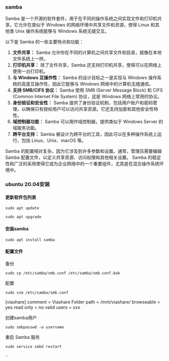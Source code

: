 ### samba


Samba 是一个开源的软件套件，用于在不同的操作系统之间实现文件和打印机共享。它允许在类似于 Windows 的网络环境中共享文件和资源，使得 Linux 和其他类 Unix 操作系统能够与 Windows 系统无缝交互。

以下是 Samba 的一些主要特点和功能：

1. **文件共享：** Samba 允许你在不同的计算机之间共享文件和目录，就像在本地文件系统上一样。
2. **打印机共享：** 除了文件共享，Samba 还支持打印机共享，使得可以在网络上使用一台打印机。
3. **与 Windows 互操作性：** Samba 的设计目标之一是实现与 Windows 操作系统的高度互操作性，因此它能够与 Windows 网络中的计算机无缝通信。
4. **支持 SMB/CIFS 协议：** Samba 使用 SMB (Server Message Block) 和 CIFS (Common Internet File System) 协议，这是 Windows 网络上常用的协议。
5. **身份验证和安全性：** Samba 提供了身份验证机制，包括用户账户和密码管理，以确保只有授权用户可以访问共享资源。它还支持加密和其他安全性特性。
6. **域控制器功能：** Samba 可以用作域控制器，提供类似于 Windows Server 的域服务功能。
7. **跨平台支持：** Samba 被设计为跨平台的工具，因此可以在多种操作系统上运行，包括 Linux、Unix、macOS 等。

Samba 的配置相对复杂，因为它涉及到许多参数和设置。通常，管理员需要编辑 Samba 配置文件，以定义共享资源、访问权限和其他相关设置。 Samba 的稳定性和广泛的采用使得它成为企业网络中的一个重要组件，尤其是在混合操作系统环境中。



###  ubuntu 20.04安装

#### 更新软件包列表

`sudo apt update`

`sudo apt upgrade`

#### 安装samba

`sudo apt install samba`

#### 配置文件

备份

`sudo cp /etc/samba/smb.conf /etc/samba/smb.conf.bak`

配置

`sudo vim /etc/samba/smb.conf`

[viashare]
   comment = Viashare Folder
   path = /mnt/viashare/
   browseable = yes
   read only = no
   valid users = xxx



创建samba用户

`sudo smbpasswd -a username`

重启 Samba 服务

`sudo service smbd restart`











··
